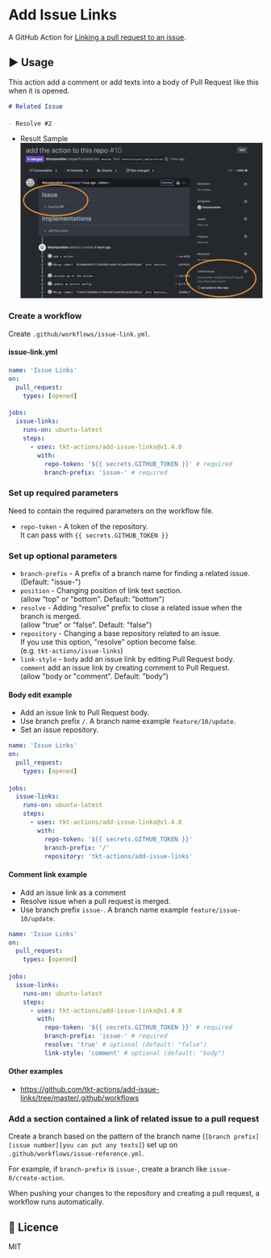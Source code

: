 # Add Issue Links

A GitHub Action for [Linking a pull request to an issue](https://help.github.com/en/enterprise/2.17/user/github/managing-your-work-on-github/linking-a-pull-request-to-an-issue).

## :arrow_forward: Usage

This action add a comment or add texts into a body of Pull Request like this when it is opened.

```md
# Related Issue

- Resolve #2
```

- Result Sample
  ![Linking a pull request to an issue](readmeImages/pull-request.png)

### Create a workflow

Create `.github/workflows/issue-link.yml`.

#### issue-link.yml

```yml
name: 'Issue Links'
on:
  pull_request:
    types: [opened]

jobs:
  issue-links:
    runs-on: ubuntu-latest
    steps:
      - uses: tkt-actions/add-issue-links@v1.4.0
        with:
          repo-token: '${{ secrets.GITHUB_TOKEN }}' # required
          branch-prefix: 'issue-' # required
```

### Set up required parameters

Need to contain the required parameters on the workflow file.

- `repo-token` - A token of the repository.  
  It can pass with `{{ secrets.GITHUB_TOKEN }}`

### Set up optional parameters

- `branch-prefix` - A prefix of a branch name for finding a related issue.  
  (Default: "issue-")
- `position` - Changing position of link text section.  
  (allow "top" or "bottom". Default: "bottom")
- `resolve` - Adding "resolve" prefix to close a related issue when the branch is merged.  
  (allow "true" or "false". Default: "false")
- `repository` - Changing a base repository related to an issue.  
  If you use this option, "resolve" option become false.  
  (e.g. `tkt-actions/issue-links`)
- `link-style` - `body` add an issue link by editing Pull Request body.  
  `comment` add an issue link by creating comment to Pull Request.  
  (allow "body or "comment". Default: "body")

#### Body edit example

- Add an issue link to Pull Request body.
- Use branch prefix `/`. A branch name example `feature/10/update`.
- Set an issue repository.

```yml
name: 'Issue Links'
on:
  pull_request:
    types: [opened]

jobs:
  issue-links:
    runs-on: ubuntu-latest
    steps:
      - uses: tkt-actions/add-issue-links@v1.4.0
        with:
          repo-token: '${{ secrets.GITHUB_TOKEN }}'
          branch-prefix: '/'
          repository: 'tkt-actions/add-issue-links'
```

#### Comment link example

- Add an issue link as a comment
- Resolve issue when a pull request is merged.
- Use branch prefix `issue-`. A branch name example `feature/issue-10/update`.

```yml
name: 'Issue Links'
on:
  pull_request:
    types: [opened]

jobs:
  issue-links:
    runs-on: ubuntu-latest
    steps:
      - uses: tkt-actions/add-issue-links@v1.4.0
        with:
          repo-token: '${{ secrets.GITHUB_TOKEN }}' # required
          branch-prefix: 'issue-' # required
          resolve: 'true' # optional (default: "false")
          link-style: 'comment' # optional (default: "body")
```

#### Other examples

- https://github.com/tkt-actions/add-issue-links/tree/master/.github/workflows

### Add a section contained a link of related issue to a pull request

Create a branch based on the pattern of the branch name (`[branch prefix][issue number][you can put any texts]`) set up on `.github/workflows/issue-reference.yml`.

For example, if `branch-prefix` is `issue-`, create a branch like `issue-8/create-action`.

When pushing your changes to the repository and creating a pull request, a workflow runs automatically.

## :memo: Licence

MIT
